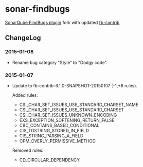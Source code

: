 # sonar-findbugs
[SonarQube FindBugs plugin](https://github.com/SonarSource/sonar-findbugs) fork with updated [fb-contrib](https://github.com/mebigfatguy/fb-contrib).

## ChangeLog

### 2015-01-08  
- Rename bug category "Style" to "Dodgy code".  

### 2015-01-07  
- Update to fb-contrib-6.1.0-SNAPSHOT-20150107 (-1,+8 rules).  

    Added rules:
    - CSI_CHAR_SET_ISSUES_USE_STANDARD_CHARSET_NAME
    - CSI_CHAR_SET_ISSUES_USE_STANDARD_CHARSET
    - CSI_CHAR_SET_ISSUES_UNKNOWN_ENCODING
    - EXS_EXCEPTION_SOFTENING_RETURN_FALSE
    - CBC_CONTAINS_BASED_CONDITIONAL
    - CIS_TOSTRING_STORED_IN_FIELD
    - CIS_STRING_PARSING_A_FIELD
    - OPM_OVERLY_PERMISSIVE_METHOD
    
    Removed rules:
    - CD_CIRCULAR_DEPENDENCY
